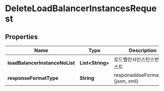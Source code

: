 
# DeleteLoadBalancerInstancesRequest

## Properties
Name | Type | Description | Notes
------------ | ------------- | ------------- | -------------
**loadBalancerInstanceNoList** | **List&lt;String&gt;** | 로드밸런서인스턴스번호리스트 | 
**responseFormatType** | **String** | responaddseFormatType {json, xml} |  [optional]



